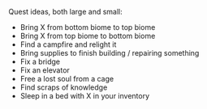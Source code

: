 
Quest ideas, both large and small:
* Bring X from bottom biome to top biome
* Bring X from top biome to bottom biome
* Find a campfire and relight it
* Bring supplies to finish building / repairing something
* Fix a bridge
* Fix an elevator
* Free a lost soul from a cage
* Find scraps of knowledge
* Sleep in a bed with X in your inventory

